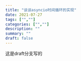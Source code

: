 ```yaml
---
title: "谈谈asyncio时间循环的实现"
date: 2021-07-27
tags: ["",""]
categories: ["",""]
description: ""
summary: ""
draft: false
---
```

这是draft分支写的
